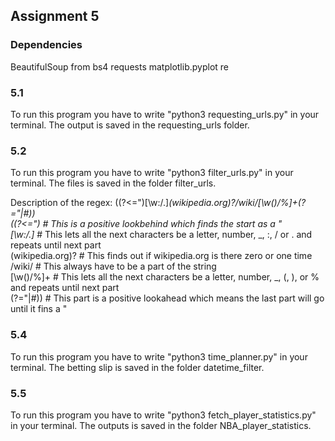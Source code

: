 ## Assignment 5

### Dependencies
BeautifulSoup from bs4
requests
matplotlib.pyplot
re

### 5.1
To run this program you have to write "python3 requesting_urls.py" in your terminal.
The output is saved in the requesting_urls folder.

### 5.2
To run this program you have to write "python3 filter_urls.py" in your terminal.
The files is saved in the folder filter_urls.

Description of the regex:
((?<=\")[\w:/.]*(wikipedia.org)?\/wiki\/[\w()/%]+(?=\"|#))  
((?<=\")                            # This is a positive lookbehind which finds the start as a "  
    [\w:/.]*                        # This lets all the next characters be a letter, number, _, :, / or . and repeats until next part  
        (wikipedia.org)?            # This finds out if wikipedia.org is there zero or one time  
            \/wiki\/                # This always have to be a part of the string  
                [\w()/%]+           # This lets all the next characters be a letter, number, _, (, ), or % and repeats until next part  
                    (?=\"|#))       # This part is a positive lookahead which means the last part will go until it fins a "

### 5.4
To run this program you have to write "python3 time_planner.py" in your terminal.
The betting slip is saved in the folder datetime_filter.

### 5.5
To run this program you have to write "python3 fetch_player_statistics.py" in your terminal.
The outputs is saved in the folder NBA_player_statistics.